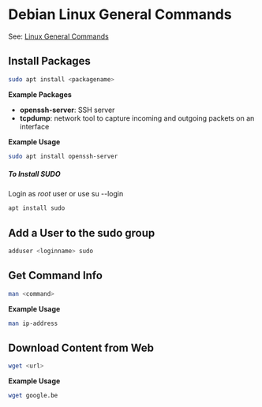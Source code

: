# Debian Linux General Commands
See: [Linux General Commands](<../Linux General Commands.md>)

## Install Packages
```bash
sudo apt install <packagename>
```
  
**Example Packages**
- **openssh-server**: SSH server
- **tcpdump**: network tool to capture incoming and outgoing packets on an interface  
 
**Example Usage**
```bash
sudo apt install openssh-server
```

##### To Install SUDO
Login as *root* user or use su --login
```bash
apt install sudo
```

## Add a User to the sudo group
```bash
adduser <loginname> sudo
```

## Get Command Info
```bash
man <command>
```

**Example Usage**
```bash
man ip-address
```

## Download Content from Web
```bash
wget <url>
```

**Example Usage**
```bash
wget google.be
```